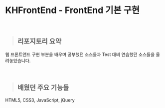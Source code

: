 # KHFrontEnd - FrontEnd 기본 구현

<br>

> ## 리포지토리 요약

웹 프론트앤드 구현 부분을 배우며 공부했던 소스들과 Test 대비 연습했던 소스들을 올려놓았습니다.

<br>

> ## 배웠던 주요 기능들

HTML5, CSS3, JavaScript, jQuery
